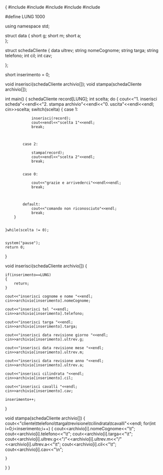 {
#include <iostream>
#include <cstdlib>
#include <ctime>
#include <cmath>
#include <string>

#define LUNG 1000

using namespace std;

struct data
{
	short g;
	short m;
	short a;	
};

struct schedaCliente
{
	data ultrev;
	string nomeCognome;
	string targa;
	string telefono;
	int cil;
	int cav;
	
};

short inserimento = 0;

void inserisci(schedaCliente archivio[]);
void stampa(schedaCliente archivio[]);

int main()
{
	schedaCliente record[LUNG];
	int scelta;
	do
	{
		cout<<"1. inserisci scheda"<<endl<<"2. stampa archivio"<<endl<<"0. uscita"<<endl<<endl;
		cin>>scelta;
		switch(scelta)
		{
			case 1:
				
				inserisci(record);
				cout<<endl<<"scelta 1"<<endl;
				break;
		
		
		
			case 2:
				
				stampa(record);
				cout<<endl<<"scelta 2"<<endl;
				break;
		
		
			case 0:
				
				cout<<"grazie e arrivederci"<<endl<<endl;
				break;
				
				
				
			default:
				cout<<"comando non riconosciuto"<<endl;
				break;
		}
		
		
	}while(scelta != 0);
	
	
	system("pause");
	return 0;
}

void inserisci(schedaCliente archivio[])
{
	
	if(inserimento==LUNG)
	{
		return;
	}
	
	cout<<"inserisci cognome e nome "<<endl;
	cin>>archivio[inserimento].nomeCognome;
	
	cout<<"inserisci tel "<<endl;
	cin>>archivio[inserimento].telefono;
	
	cout<<"inserisci targa "<<endl;
	cin>>archivio[inserimento].targa;
	
	cout<<"inserisci data revisione giorno "<<endl;
	cin>>archivio[inserimento].ultrev.g;
	
	cout<<"inserisci data revisione mese "<<endl;
	cin>>archivio[inserimento].ultrev.m;
	
	cout<<"inserisci data revisione anno "<<endl;
	cin>>archivio[inserimento].ultrev.a;
	
	cout<<"inserisci cilindrata "<<endl;
	cin>>archivio[inserimento].cil;
	
	cout<<"inserisci cavalli "<<endl;
	cin>>archivio[inserimento].cav;
	
	inserimento++;
}

void stampa(schedaCliente archivio[])
{
	cout<<"cliente\ttelefono\ttarga\trevisione\tcilindrata\tcavalli"<<endl;
	for(int i=0;i<inserimento;i++)
	{
		cout<<archivio[i].nomeCognome<<"\t";
		cout<<archivio[i].telefono<<"\t";
		cout<<archivio[i].targa<<"\t";
		cout<<archivio[i].ultrev.g<<"/"<<archivio[i].ultrev.m<<"/"<<archivio[i].ultrev.a<<"\t";
		cout<<archivio[i].cil<<"\t";
		cout<<archivio[i].cav<<"\n";
		
	}
}
}
